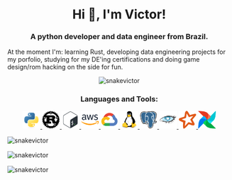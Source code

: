 <h1 align="center">Hi 👋, I'm Victor!</h1>
<h3 align="center">A python developer and data engineer from Brazil.</h3>

<text style="text-align:center">At the moment I'm: learning Rust, developing data engineering projects for my porfolio, studying for my DE'ing certifications and doing game design/rom hacking on the side for fun.</text>

<p align="center"> <img src="https://komarev.com/ghpvc/?username=snakevictor&label=Profile%20views&color=0e75b6&style=flat" alt="snakevictor" /> </p>

<h3 align="center">Languages and Tools:</h3>
<p align="center">
  <a href="https://www.python.org" target="_blank" rel="noreferrer"> <img src="https://raw.githubusercontent.com/devicons/devicon/master/icons/python/python-original.svg" alt="python" width="40" height="40"/> </a> <a href="https://www.rust-lang.org" target="_blank" rel="noreferrer"> <img src="https://raw.githubusercontent.com/devicons/devicon/refs/heads/master/icons/rust/rust-original.svg" alt="rust" width="40" height="40"/> </a> <a href="https://www.gnu.org/software/bash" target="_blank" rel="noreferrer"> <img src="https://raw.githubusercontent.com/devicons/devicon/refs/heads/master/icons/bash/bash-original.svg" alt="bash" width="40" height="40"/> </a> <a href="https://aws.amazon.com/" target="_blank" rel="noreferrer"> <img src="https://raw.githubusercontent.com/devicons/devicon/refs/heads/master/icons/amazonwebservices/amazonwebservices-original-wordmark.svg" alt="aws" width="40" height="40"/> </a> <a href="https://cloud.google.com" target="_blank" rel="noreferrer"> <img src="https://raw.githubusercontent.com/devicons/devicon/refs/heads/master/icons/googlecloud/googlecloud-original.svg" alt="gcp" width="40" height="40"/> </a> <a href="https://www.kernel.org" target="_blank" rel="noreferrer"> <img src="https://raw.githubusercontent.com/devicons/devicon/refs/heads/master/icons/linux/linux-original.svg" alt="linux" width="40" height="40"/> </a> <a href="https://www.postgresql.org" target="_blank" rel="noreferrer"> <img src="https://raw.githubusercontent.com/devicons/devicon/refs/heads/master/icons/postgresql/postgresql-original.svg" alt="postgresql" width="40" height="40"/> </a> <a href="https://cassandra.apache.org" target="_blank" rel="noreferrer"> <img src="https://raw.githubusercontent.com/devicons/devicon/refs/heads/master/icons/cassandra/cassandra-original.svg" alt="cassandra" width="40" height="40"/> </a> <a href="https://spark.apache.org" target="_blank" rel="noreferrer"> <img src="https://raw.githubusercontent.com/devicons/devicon/refs/heads/master/icons/apachespark/apachespark-original.svg" alt="spark" width="40" height="40"/> </a> <a href="https://airflow.apache.org" target="_blank" rel="noreferrer"> <img src="https://raw.githubusercontent.com/devicons/devicon/refs/heads/master/icons/apacheairflow/apacheairflow-original.svg" alt="airflow" width="40" height="40"/> </a>
</p>

<img align="center" src="https://github-readme-stats.vercel.app/api/top-langs?username=snakevictor&show_icons=true&locale=en&layout=compact" alt="snakevictor" /> </img>

<img align="center" src="https://github-readme-stats.vercel.app/api?username=snakevictor&show_icons=true&locale=en" alt="snakevictor" /> </img>

<img align="center" src="https://github-readme-streak-stats.herokuapp.com/?user=snakevictor&" alt="snakevictor" /> </img>

